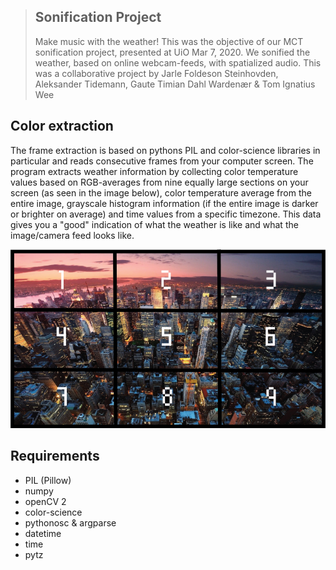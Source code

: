 > ## Sonification Project
> Make music with the weather! This was the objective of our MCT sonification project, presented at UiO Mar 7, 2020. We sonified the weather, based on online webcam-feeds, with spatialized audio. This was a collaborative project by Jarle Foldeson Steinhovden, Aleksander Tidemann, Gaute Timian Dahl Wardenær & Tom Ignatius Wee  

## Color extraction

The frame extraction is based on pythons PIL and color-science libraries in particular and reads consecutive frames from your computer screen. The program extracts weather information by collecting color temperature values based on RGB-averages from nine equally large sections on your screen (as seen in the image below), color temperature average from the entire image, grayscale histogram information (if the entire image is darker or brighter on average) and time values from a specific timezone. This data gives you a "good" indication of what the weather is like and what the image/camera feed looks like.

![one city](img/onecity.png) 

## Requirements

- PIL (Pillow)
- numpy
- openCV 2
- color-science
- pythonosc & argparse
- datetime
- time
- pytz
